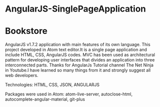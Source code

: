 # AngularJS-SinglePageApplication
# Bookstore
AngularJS v1.7.2 application with main features of its own language.
This project developed in Atom text editor.It is a single page application and include HTML, CSS, AngularJS codes.
MVC has been used as architectural pattern for developing user interfaces that divides an application into three interconnected parts.
Thanks for AngularJs Tutorial channel The Net Ninja in Youtube.I have learned so many things from it and strongly suggest all web developers.

Technologies: HTML, CSS, JSON, ANGULARJS

Packages were used in Atom: atom-live-server, autoclose-html, autocomplete-angular-material, git-plus
